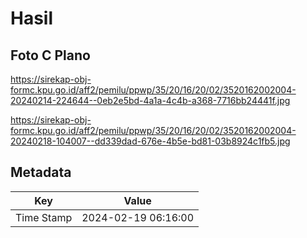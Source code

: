 # Hasil

## Foto C Plano

https://sirekap-obj-formc.kpu.go.id/aff2/pemilu/ppwp/35/20/16/20/02/3520162002004-20240214-224644--0eb2e5bd-4a1a-4c4b-a368-7716bb24441f.jpg

https://sirekap-obj-formc.kpu.go.id/aff2/pemilu/ppwp/35/20/16/20/02/3520162002004-20240218-104007--dd339dad-676e-4b5e-bd81-03b8924c1fb5.jpg


## Metadata

| Key        | Value               |
| ---------- | ------------------- |
| Time Stamp | 2024-02-19 06:16:00 |



